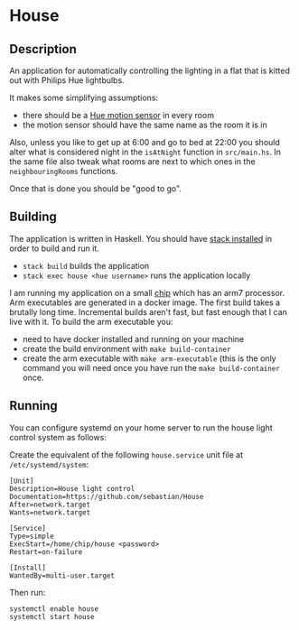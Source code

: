# House

## Description

An application for automatically controlling the lighting
in a flat that is kitted out with Philips Hue lightbulbs.

It makes some simplifying assumptions:
- there should be a [Hue motion sensor](https://www.usa.philips.com/c-p/046677464608/hue-motion-sensor) in every room
- the motion sensor should have the same name as the room it is in

Also, unless you like to get up at 6:00 and go to bed at 22:00 you should
alter what is considered night in the `isAtNight` function in `src/main.hs`.
In the same file also tweak what rooms are next to which ones in the
`neighbouringRooms` functions.

Once that is done you should be "good to go".

## Building

The application is written in Haskell. You should have [stack
installed](https://docs.haskellstack.org/en/stable/README/) in order to build and run it.

- `stack build` builds the application
- `stack exec house <hue username>` runs the application locally

I am running my application on a small [chip](https://getchip.com/pages/chip)
which has an arm7 processor. Arm executables are generated in a docker image.
The first build takes a brutally long time. Incremental builds aren't fast,
but fast enough that I can live with it. To build the arm executable you:

- need to have docker installed and running on your machine
- create the build environment with `make build-container`
- create the arm executable with `make arm-executable` (this is the only command you will need once you have run the
  `make build-container` once.

## Running

You can configure systemd on your home server to run the house light control
system as follows:

Create the equivalent of the following `house.service` unit file
at `/etc/systemd/system`:

```
[Unit]
Description=House light control
Documentation=https://github.com/sebastian/House
After=network.target
Wants=network.target

[Service]
Type=simple
ExecStart=/home/chip/house <password>
Restart=on-failure

[Install]
WantedBy=multi-user.target
```

Then run:

```
systemctl enable house
systemctl start house
```
